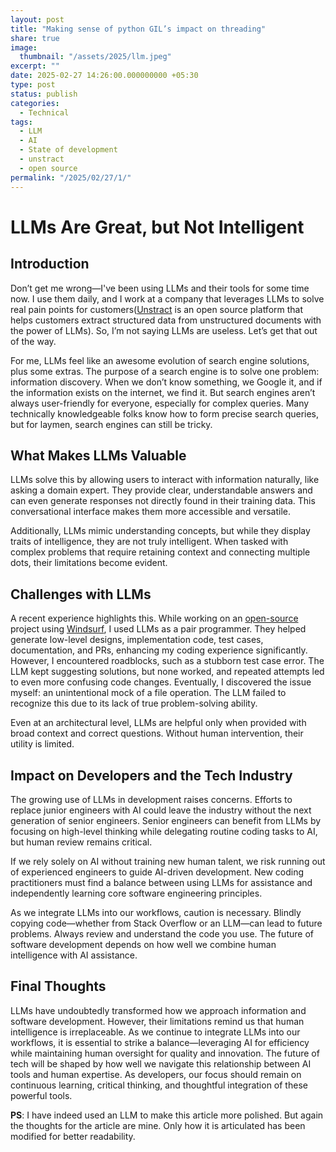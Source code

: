 ```yaml
---
layout: post
title: "Making sense of python GIL’s impact on threading"
share: true
image:
  thumbnail: "/assets/2025/llm.jpeg"
excerpt: ""
date: 2025-02-27 14:26:00.000000000 +05:30
type: post
status: publish
categories:
  - Technical
tags:
  - LLM
  - AI
  - State of development
  - unstract
  - open source
permalink: "/2025/02/27/1/"
---
```


# LLMs Are Great, but Not Intelligent

## Introduction
Don’t get me wrong—I've been using LLMs and their tools for some time now. I use them daily, and I work at a company that leverages LLMs to solve real pain points for customers([Unstract](https://github.com/Zipstack/unstract) is an open source platform that helps customers extract structured data from unstructured documents with the power of LLMs). So, I’m not saying LLMs are useless. Let’s get that out of the way.

For me, LLMs feel like an awesome evolution of search engine solutions, plus some extras. The purpose of a search engine is to solve one problem: information discovery. When we don’t know something, we Google it, and if the information exists on the internet, we find it. But search engines aren’t always user-friendly for everyone, especially for complex queries. Many technically knowledgeable folks know how to form precise search queries, but for laymen, search engines can still be tricky.

## What Makes LLMs Valuable
LLMs solve this by allowing users to interact with information naturally, like asking a domain expert. They provide clear, understandable answers and can even generate responses not directly found in their training data. This conversational interface makes them more accessible and versatile.

Additionally, LLMs mimic understanding concepts, but while they display traits of intelligence, they are not truly intelligent. When tasked with complex problems that require retaining context and connecting multiple dots, their limitations become evident.

## Challenges with LLMs
A recent experience highlights this. While working on an [open-source](https://github.com/Zipstack/helm-values-manager) project using [Windsurf](https://codeium.com/windsurf), I used LLMs as a pair programmer. They helped generate low-level designs, implementation code, test cases, documentation, and PRs, enhancing my coding experience significantly. However, I encountered roadblocks, such as a stubborn test case error. The LLM kept suggesting solutions, but none worked, and repeated attempts led to even more confusing code changes. Eventually, I discovered the issue myself: an unintentional mock of a file operation. The LLM failed to recognize this due to its lack of true problem-solving ability.

Even at an architectural level, LLMs are helpful only when provided with broad context and correct questions. Without human intervention, their utility is limited.

## Impact on Developers and the Tech Industry
The growing use of LLMs in development raises concerns. Efforts to replace junior engineers with AI could leave the industry without the next generation of senior engineers. Senior engineers can benefit from LLMs by focusing on high-level thinking while delegating routine coding tasks to AI, but human review remains critical.

If we rely solely on AI without training new human talent, we risk running out of experienced engineers to guide AI-driven development. New coding practitioners must find a balance between using LLMs for assistance and independently learning core software engineering principles.

As we integrate LLMs into our workflows, caution is necessary. Blindly copying code—whether from Stack Overflow or an LLM—can lead to future problems. Always review and understand the code you use. The future of software development depends on how well we combine human intelligence with AI assistance.


## Final Thoughts
LLMs have undoubtedly transformed how we approach information and software development. However, their limitations remind us that human intelligence is irreplaceable. As we continue to integrate LLMs into our workflows, it is essential to strike a balance—leveraging AI for efficiency while maintaining human oversight for quality and innovation. The future of tech will be shaped by how well we navigate this relationship between AI tools and human expertise. As developers, our focus should remain on continuous learning, critical thinking, and thoughtful integration of these powerful tools.


**PS**: I have indeed used an LLM to make this article more polished. But again the thoughts for the article are mine. Only how it is articulated has been modified for better readability.


